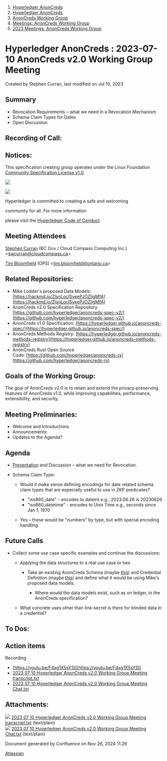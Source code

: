 1. [Hyperledger AnonCreds](index.html)
2. [Hyperledger AnonCreds](Hyperledger-AnonCreds_20283406.html)
3. [AnonCreds Working Group](AnonCreds-Working-Group_20291468.html)
4. [Meetings: AnonCreds Working Group](20291486.html)
5. [2023 Meetings: AnonCreds Working Group](20295076.html)

# Hyperledger AnonCreds : 2023-07-10 AnonCreds v2.0 Working Group Meeting

Created by Stephen Curran, last modified on Jul 10, 2023

## Summary

- Revocation Requirements – what we need in a Revocation Mechanism
- Schema Claim Types for Dates
- Open Discussion

## Recording of Call:

## Notices:

This specification creating group operates under the Linux Foundation [Community Specification License v1.0](https://github.com/hyperledger/anoncreds-spec/blob/main/1._Community_Specification_License-v1.md).

![](https://wiki.hyperledger.org/download/attachments/29034696/Antitrustnotice.png?version=1&modificationDate=1581695654000&api=v2)

![](https://wiki.hyperledger.org/download/attachments/2392771/welcome.png?version=2&modificationDate=1572450107000&api=v2)

Hyperledger is committed to creating a safe and welcoming

community for all. For more information

please visit the [Hyperledger Code of Conduct](https://lf-hyperledger.atlassian.net/wiki/spaces/HYP/pages/19595281/Hyperledger+Code+of+Conduct).

## Meeting Attendees

[Stephen Curran](https://lf-hyperledger.atlassian.net/wiki/people/557058:d676f135-ecd6-465b-b7eb-f87976bf4569?ref=confluence) (BC Gov / Cloud Compass Computing Inc.) &lt;swcurran@cloudcompass.ca&gt;

[Tim Bloomfield](https://lf-hyperledger.atlassian.net/wiki/people/5a70c8faa02421507dce29c3?ref=confluence) (OPS) &lt;tim.bloomfield@ontario.ca&gt;

## Related Repositories:

- Mike Lodder's proposed Data Models: [https://hackmd.io/ZlsnLoclSveePJOZljgMfA](https://hackmd.io/ZlsnLoclSveePJOZljgMfA)
- AnonCreds v2.0 Specification Repository: [https://github.com/hyperledger/anoncreds-spec-v2/](https://github.com/hyperledger/anoncreds-spec-v2/)
- AnonCreds v1.0 Specification: [https://hyperledger.github.io/anoncreds-spec/](https://hyperledger.github.io/anoncreds-spec/)
- AnonCreds Methods Registry: [https://hyperledger.github.io/anoncreds-methods-registry](https://hyperledger.github.io/anoncreds-methods-registry)
- AnonCreds Rust Open Source Code: [https://github.com/hyperledger/anoncreds-rs](https://github.com/hyperledger/anoncreds-rs)

## Goals of the Working Group:

The goal of AnonCreds v2.0 is to retain and extend the privacy-preserving features of AnonCreds v1.0, while improving capabilities, performance, extensibility, and security.

## Meeting Preliminaries:

- Welcome and Introductions
- Announcements:
- Updates to the Agenda?

## Agenda

- [Presentation](https://docs.google.com/presentation/d/1BLRZoZMTLbPZOjdiwsx3ju048134Cop0Lc7C0BeWAyM/edit?usp=sharing) and Discussion – what we need for Revocation.
- Schema Claim Type:
  
  - Would it make sense defining encodings for date related schema claim types that are especially useful to use in ZKP predicates?
    
    - "iso860\_date" – encodes to dateint e.g., 2023.06.26 is 20230626
    - "iso860\_datetime" - encodes to Unix Time e.g., seconds since Jan 1, 1970
  - Yes – these would be "numbers" by type, but with special encoding handling.

## Future Calls

- Collect some use case specific examples and continue the discussions:
  
  - Applying the data structures to a real use case or two
    
    - Take an existing AnonCreds Schema (maybe [this](https://candyscan.idlab.org/tx/CANDY_PROD/domain/13)) and Credential Definition (maybe [this](https://candyscan.idlab.org/tx/CANDY_PROD/domain/14)) and define what it would be using Mike's proposed data models.
      
      - Where would the data models exist, such as on ledger, in the AnonCreds specification?
  - What concrete uses other than link-secret is there for blinded data in a credential?

## To Dos:

## Action items

Recording

- [https://youtu.be/F4xg1X5sYSI](https://youtu.be/F4xg1X5sYSI)
- [2023 07 10 Hyperledger AnonCreds v2.0 Working Group Meeting transcript.txt](attachments/20292434/20295173.txt)
- [2023 07 10 Hyperledger AnonCreds v2.0 Working Group Meeting Chat.txt](attachments/20292434/20295174.txt)

## Attachments:

![](images/icons/bullet_blue.gif) [2023 07 10 Hyperledger AnonCreds v2.0 Working Group Meeting transcript.txt](attachments/20292434/20295173.txt) (text/plain)  
![](images/icons/bullet_blue.gif) [2023 07 10 Hyperledger AnonCreds v2.0 Working Group Meeting Chat.txt](attachments/20292434/20295174.txt) (text/plain)

Document generated by Confluence on Nov 26, 2024 11:26

[Atlassian](http://www.atlassian.com/)
